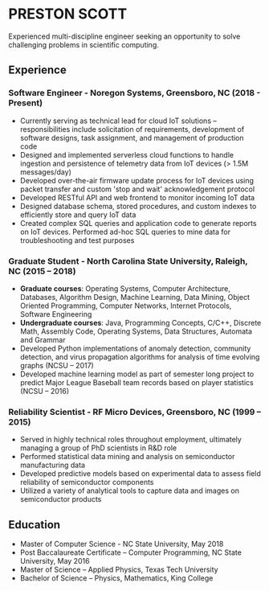 # PRESTON SCOTT
Experienced multi-discipline engineer seeking an opportunity to solve challenging problems in scientific computing.

## Experience
### Software Engineer - Noregon Systems, Greensboro, NC (2018 - Present)
- Currently serving as technical lead for cloud IoT solutions – responsibilities include solicitation of requirements, development of software designs, task assignment, and management of production code
- Designed and implemented serverless cloud functions to handle ingestion and persistence of telemetry data from IoT devices (> 1.5M messages/day)     
- Developed over-the-air firmware update process for IoT devices using packet transfer and custom 'stop and wait' acknowledgement protocol
- Developed RESTful API and web frontend to monitor incoming IoT data
- Designed database schema, stored procedures, and custom indexes to efficiently store and query IoT data
- Created complex SQL queries and application code to generate reports on IoT devices. Performed ad-hoc SQL queries to mine data for troubleshooting and test purposes


### Graduate Student - North Carolina State University, Raleigh, NC (2015 – 2018)
- **Graduate courses**: Operating Systems, Computer Architecture, Databases, Algorithm Design, Machine Learning, Data Mining, Object Oriented Programming, Computer Networks, Internet Protocols, Software Engineering 
- **Undergraduate courses**: Java, Programming Concepts, C/C++, Discrete Math, Assembly Code, Operating Systems, Data Structures, Automata and Grammar
- Developed Python implementations of anomaly detection, community detection, and virus propagation algorithms for analysis of time evolving graphs (NCSU – 2017)
- Developed machine learning model as part of semester long project to predict Major League Baseball team records based on player statistics (NCSU – 2016)

### Reliability Scientist - RF Micro Devices, Greensboro, NC (1999 – 2015)
- Served in highly technical roles throughout employment, ultimately managing a group of PhD scientists in R&D role
- Performed statistical data mining and analysis on semiconductor manufacturing data
- Developed predictive models based on experimental data to assess field reliability of semiconductor components
- Utilized a variety of analytical tools to capture data and images on semiconductor products

## Education
- Master of Computer Science - NC State University, May 2018
- Post Baccalaureate Certificate – Computer Programming, NC State University, May 2016
- Master of Science – Applied Physics, Texas Tech University
- Bachelor of Science – Physics, Mathematics, King College
